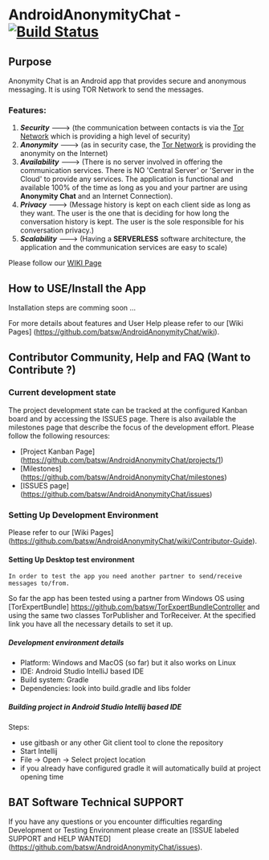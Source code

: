 # AndroidAnonymityChat - [![Build Status](https://travis-ci.org/batsw/AndroidAnonymityChat.svg?branch=development)](https://travis-ci.org/batsw/AndroidAnonymityChat)

## Purpose
Anonymity Chat is an Android app that provides secure and anonymous messaging. It is using TOR Network to send the messages.
### Features:

1. _**Security**_ ---> (the communication between contacts is via the [Tor Network](https://www.torproject.org/about/overview#thesolution) which is providing a high level of security)
2.  _**Anonymity**_ ---> (as in security case, the [Tor Network](https://www.torproject.org/about/overview#thesolution) is providing the anonymity on the Internet)
3.  _**Availability**_ ---> (There is no server involved in offering the communication services. There is NO 'Central Server' or 'Server in the Cloud' to provide any services. The application is functional and available 100% of the time as long as you and your partner are using **Anonymity Chat** and an Internet Connection).
4.  _**Privacy**_ ---> (Message history is kept on each client side as long as they want. The user is the one that is deciding for how long the conversation history is kept. The user is the sole responsible for his conversation privacy.)
5. _**Scalability**_ ---> (Having a **SERVERLESS** software architecture, the application and the communication services are easy to scale)

Please follow our [WIKI Page](https://github.com/batsw/AndroidAnonymityChat/wiki)

## How to USE/Install the App

Installation steps are comming soon ...

For more details about features and User Help please refer to our [Wiki Pages] (https://github.com/batsw/AndroidAnonymityChat/wiki).

## Contributor Community, Help and FAQ (Want to Contribute ?)

### Current development state
The project development state can be tracked at the configured Kanban board and by accessing the ISSUES page. There is also available the milestones page that describe the focus of the development effort.
Please follow the following resources:
- [Project Kanban Page] (https://github.com/batsw/AndroidAnonymityChat/projects/1)
- [Milestones] (https://github.com/batsw/AndroidAnonymityChat/milestones)
- [ISSUES page] (https://github.com/batsw/AndroidAnonymityChat/issues)

### Setting Up Development Environment

Please refer to our [Wiki Pages] (https://github.com/batsw/AndroidAnonymityChat/wiki/Contributor-Guide).

#### Setting Up Desktop test environment
    In order to test the app you need another partner to send/receive messages to/from.
So far the app has been tested using a partner from Windows OS using [TorExpertBundle] https://github.com/batsw/TorExpertBundleController
and using the same two classes TorPublisher and TorReceiver. At the specified link you have all the necessary details to set it up.

##### Development environment details
- Platform: Windows and MacOS (so far) but it also works on Linux
- IDE: Android Studio IntelliJ based IDE
- Build system: Gradle
- Dependencies: look into build.gradle and libs folder

##### Building project in Android Studio Intellij based IDE
Steps:
- use gitbash or any other Git client tool to clone the  repository
- Start Intellij
- File -> Open -> Select project location
- if you already have configured gradle it will automatically build at project opening time

## BAT Software Technical SUPPORT
If you have any questions or you encounter difficulties regarding Development or Testing Environment please create an [ISSUE labeled SUPPORT and HELP WANTED] (https://github.com/batsw/AndroidAnonymityChat/issues).
